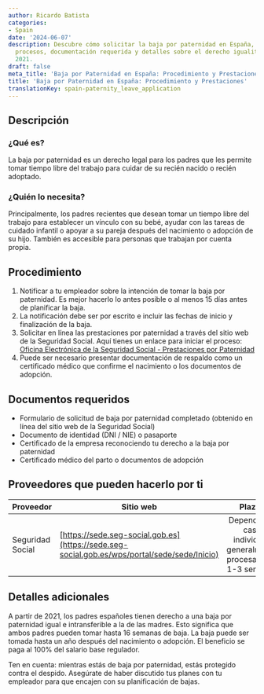 ```yaml
---
author: Ricardo Batista
categories:
- Spain
date: '2024-06-07'
description: Descubre cómo solicitar la baja por paternidad en España, incluyendo
  procesos, documentación requerida y detalles sobre el derecho igualitario desde
  2021.
draft: false
meta_title: 'Baja por Paternidad en España: Procedimiento y Prestaciones'
title: 'Baja por Paternidad en España: Procedimiento y Prestaciones'
translationKey: spain-paternity_leave_application
---
```



## Descripción
### ¿Qué es?
La baja por paternidad es un derecho legal para los padres que les permite tomar tiempo libre del trabajo para cuidar de su recién nacido o recién adoptado.

### ¿Quién lo necesita?
Principalmente, los padres recientes que desean tomar un tiempo libre del trabajo para establecer un vínculo con su bebé, ayudar con las tareas de cuidado infantil o apoyar a su pareja después del nacimiento o adopción de su hijo. También es accesible para personas que trabajan por cuenta propia.

## Procedimiento
1. Notificar a tu empleador sobre la intención de tomar la baja por paternidad. Es mejor hacerlo lo antes posible o al menos 15 días antes de planificar la baja.
2. La notificación debe ser por escrito e incluir las fechas de inicio y finalización de la baja.
3. Solicitar en línea las prestaciones por paternidad a través del sitio web de la Seguridad Social. Aquí tienes un enlace para iniciar el proceso: [Oficina Electrónica de la Seguridad Social - Prestaciones por Paternidad](https://sede.seg-social.gob.es/wps/portal/sede/sede/Inicio)
4. Puede ser necesario presentar documentación de respaldo como un certificado médico que confirme el nacimiento o los documentos de adopción.

## Documentos requeridos
* Formulario de solicitud de baja por paternidad completado (obtenido en línea del sitio web de la Seguridad Social)
* Documento de identidad (DNI / NIE) o pasaporte
* Certificado de la empresa reconociendo tu derecho a la baja por paternidad
* Certificado médico del parto o documentos de adopción

## Proveedores que pueden hacerlo por ti

| Proveedor      |     Sitio web     |     Plazos    |       Costo      |
| --------------- | --------------- |  :-------------: | :-------------: |
| Seguridad Social      |  [https://sede.seg-social.gob.es](https://sede.seg-social.gob.es/wps/portal/sede/sede/Inicio)       |      Depende del caso individual, generalmente procesado en 1-3 semanas      |        Sin costo directo       |

## Detalles adicionales

A partir de 2021, los padres españoles tienen derecho a una baja por paternidad igual e intransferible a la de las madres. Esto significa que ambos padres pueden tomar hasta 16 semanas de baja. La baja puede ser tomada hasta un año después del nacimiento o adopción. El beneficio se paga al 100% del salario base regulador.

Ten en cuenta: mientras estás de baja por paternidad, estás protegido contra el despido. Asegúrate de haber discutido tus planes con tu empleador para que encajen con su planificación de bajas.